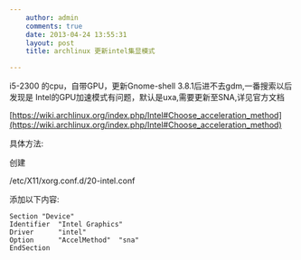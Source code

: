 ```yaml
---
    author: admin
    comments: true
    date: 2013-04-24 13:55:31
    layout: post
    title: archlinux 更新intel集显模式

---
```


i5-2300 的cpu，自带GPU，更新Gnome-shell 3.8.1后进不去gdm,一番搜索以后发现是
Intel的GPU加速模式有问题，默认是uxa,需要更新至SNA,详见官方文档

[https://wiki.archlinux.org/index.php/Intel#Choose_acceleration_method](https://wiki.archlinux.org/index.php/Intel#Choose_acceleration_method)

具体方法:

创建

/etc/X11/xorg.conf.d/20-intel.conf 

添加以下内容:

    Section "Device"
    Identifier  "Intel Graphics"
    Driver      "intel"
    Option      "AccelMethod"  "sna"
    EndSection
